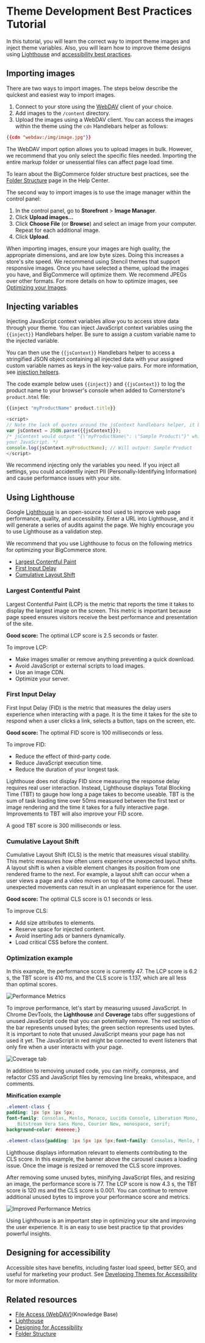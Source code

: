 # Theme Development Best Practices Tutorial


In this tutorial, you will learn the correct way to import theme images and inject theme variables. Also, you will learn how to improve theme designs using [Lighthouse](https://developers.google.com/web/tools/lighthouse) and [accessibility best practices](/stencil-docs/accessibility/theme-accessibility).

## Importing images
There are two ways to import images. The steps below describe the quickest and easiest way to import images.
1. Connect to your store using the [WebDAV](https://support.bigcommerce.com/s/article/File-Access-WebDAV) client of your choice.
2. Add images to the `/content` directory.
3. Upload the images using a WebDAV client. You can access the images within the theme using the `cdn` Handlebars helper as follows:

```json
{{cdn "webdav:/img/image.jpg"}}
```
The WebDAV import option allows you to upload images in bulk. However, we recommend that you only select the specific files needed. Importing the entire markup folder or unessential files can affect page load time.

To learn about the BigCommerce folder structure best practices, see the [Folder Structure](https://support.bigcommerce.com/s/article/File-Access-WebDAV#folder) page in the Help Center.

The second way to import images is to use the image manager within the control panel:
1. In the control panel, go to **Storefront** > **Image Manager**.
2. Click **Upload images...**
3. Click **Choose File** (or **Browse**) and select an image from your computer. Repeat for each additional image.
4. Click **Upload**.

When importing images, ensure your images are high quality, the appropriate dimensions, and are low byte sizes. Doing this increases a store's site speed. We recommend using Stencil themes that support responsive images. Once you have selected a theme, upload the images you have, and BigCommerce will optimize them. We recommend JPEGs over other formats. For more details on how to optimize images, see [Optimizing your Images](https://support.bigcommerce.com/s/article/Optimizing-Your-Images).

## Injecting variables

Injecting JavaScript context variables allow you to access store data through your theme. You can inject JavaScript context variables using the `{{inject}}` Handlebars helper. Be sure to assign a custom variable name to the injected variable.

You can then use the `{{jsContext}}` Handlebars helper to access a stringified JSON object containing all injected data with your assigned custom variable names as keys in the key-value pairs. For more information, see [injection helpers](/stencil-docs/reference-docs/handlebars-helpers-reference#inject). 

The code example below uses `{{inject}}` and `{{jsContext}}` to log the product name to your browser's console when added to Cornerstone's `product.html` file: 

```javascript
{{inject "myProductName" product.title}}

<script>
// Note the lack of quotes around the jsContext handlebars helper, it becomes a string automatically.
var jsContext = JSON.parse({{jsContext}});
/* jsContext would output "{\"myProductName\": \"Sample Product\"}" which can feed directly into
your JavaScript. */
console.log(jsContext.myProductName); // Will output: Sample Product
</script>
```

We recommend injecting only the variables you need. If you inject all settings, you could accidentlly inject PII (Personally-Identifying Information) and cause performance issues with your site.

## Using Lighthouse

Google [Lighthouse](https://developers.google.com/web/tools/lighthouse) is an open-source tool used to improve web page performance, quality, and accessibility. Enter a URL into Lighthouse, and it will generate a series of audits against the page. We highly encourage you to use Lighthouse as a validation step.

We recommend that you use Lighthouse to focus on the following metrics for optimizing your BigCommerce store.
* [Largest Contentful Paint](#largest-contentful-paint)
* [First Input Delay](#first-input-delay)
* [Cumulative Layout Shift](#cumulative-layout-shift)

### Largest Contentful Paint
Largest Contentful Paint (LCP) is the metric that reports the time it takes to display the largest image on the screen. This metric is important because page speed ensures visitors receive the best performance and presentation of the site.

<div class="HubBlock--callout">
<div class="CalloutBlock--info">
<div class="HubBlock-content">

**Good score:**
The optimal LCP score is 2.5 seconds or faster. 

</div>
</div>
</div>

To improve LCP:
* Make images smaller or remove anything preventing a quick download.
* Avoid JavaScript or external scripts to load images.
* Use an image CDN.
* Optimize your server.

### First Input Delay
First Input Delay (FID) is the metric that measures the delay users experience when interacting with a page. It is the time it takes for the site to respond when a user clicks a link, selects a button, taps on the screen, etc.

<div class="HubBlock--callout">
<div class="CalloutBlock--info">
<div class="HubBlock-content">

**Good score:**
The optimal FID score is 100 milliseconds or less. 

</div>
</div>
</div>

To improve FID:
* Reduce the effect of third-party code.
* Reduce JavaScript execution time.
* Reduce the duration of your longest task.

Lighthouse does not display FID since measuring the response delay requires real user interaction. Instead, Lighthouse displays Total Blocking Time (TBT) to gauge how long a page takes to become useable. TBT is the sum of task loading time over 50ms measured between the first text or image rendering and the time it takes for a fully interactive page. Improvements to TBT will also improve your FID score.

A good TBT score is 300 milliseconds or less.

### Cumulative Layout Shift

Cumulative Layout Shift (CLS) is the metric that measures visual stability. This metric measures how often users experience unexpected layout shifts. A layout shift is when a visible element changes its position from one rendered frame to the next. For example, a layout shift can occur when a user views a page and a video moves on top of the home carousel. These unexpected movements can result in an unpleasant experience for the user.

<div class="HubBlock--callout">
<div class="CalloutBlock--info">
<div class="HubBlock-content">

**Good score:**
The optimal CLS score is 0.1 seconds or less. 

</div>
</div>
</div>

To improve CLS:
* Add size attributes to elements.
* Reserve space for injected content.
* Avoid inserting ads or banners dynamically.
* Load critical CSS before the content.

### Optimization example

In this example, the performance score is currently 47. The LCP score is 6.2 s, the TBT score is 410 ms, and the CLS score is 1.137, which are all less than optimal scores.

![Performance Metrics](https://raw.githubusercontent.com/bigcommerce/dev-docs/master/assets/images/performance-example-1.png "Performance Metrics")

To improve performance, let's start by measuring usused JavaScript. In Chrome DevTools, the **Lighthouse** and **Coverage** tabs offer suggestions of unused JavaScript code that you can potentially remove. The red section of the bar represents unused bytes; the green section represents used bytes. It is important to note that unused JavaScript means your page has not used it yet. The JavaScript in red might be connected to event listeners that only fire when a user interacts with your page.

![Coverage tab](https://raw.githubusercontent.com/bigcommerce/dev-docs/master/assets/images/performance-example-2.png "Coverage tab")

In addition to removing unused code, you can minify, compress, and refactor CSS and JavaScript files by removing line breaks, whitespace, and comments.

**Minification example**

```css
.element-class {
padding: 1px 5px 1px 5px;
font-family: Consolas, Menlo, Monaco, Lucida Console, Liberation Mono, DejaVu Sans Mono, 
    Bitstream Vera Sans Mono, Courier New, monospace, serif;
background-color: #eeeeee;}
```

```css
.element-class{padding: 1px 5px 1px 5px;font-family: Consolas, Menlo, Monaco, Lucida Console, Liberation Mono, DejaVu Sans Mono, Bitstream Vera Sans Mono, Courier New, monospace, serif;background-color: #eee;}
```

Lighthouse displays information relevant to elements contributing to the CLS score. In this example, the banner above the carousel causes a loading issue. Once the image is resized or removed the CLS score improves.

After removing some unused bytes, minifying JavaScript files, and resizing an image, the performance score is 77. The LCP score is now 4.3 s, the TBT score is 120 ms and the CLS score is 0.001. You can continue to remove additional unused bytes to improve your performance score and metrics. 

![Improved Performance Metrics](https://raw.githubusercontent.com/bigcommerce/dev-docs/master/assets/images/performance-example-3.png "Improved Performance Metrics")

Using Lighthouse is an important step in optimizing your site and improving the user experience. It is an easy to use best practice tip that provides powerful insights. 

## Designing for accessibility

Accessible sites have benefits, including faster load speed, better SEO, and useful for marketing your product. See [Developing Themes for Accessibility](/stencil-docs/accessibility/theme-accessibility) for more information.

## Related resources
- [File Access (WebDAV)](https://support.bigcommerce.com/s/article/File-Access-WebDAV)(Knowledge Base)
- [Lighthouse](https://developers.google.com/web/tools/lighthouse)
- [Designing for Accessibility](/stencil-docs/accessibility/theme-accessibility)
- [Folder Structure](https://support.bigcommerce.com/s/article/File-Access-WebDAV#folder)

